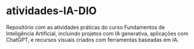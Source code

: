 # atividades-IA-DIO
 Repositório com as atividades práticas do curso Fundamentos de Inteligência Artificial, incluindo projetos com IA generativa, aplicações com ChatGPT, e recursos visuais criados com ferramentas baseadas em IA.
